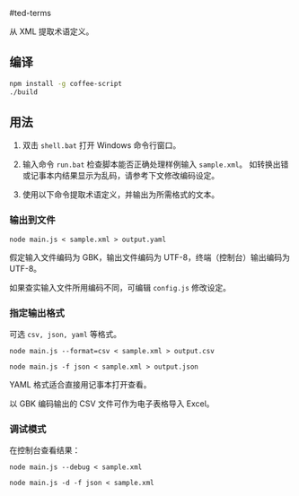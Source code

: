 #ted-terms

从 XML 提取术语定义。

## 编译

``` bash
npm install -g coffee-script
./build
```

## 用法

1.  双击 `shell.bat` 打开 Windows 命令行窗口。

2.  输入命令 `run.bat` 检查脚本能否正确处理样例输入 `sample.xml`。
    如转换出错或记事本内结果显示为乱码，请参考下文修改编码设定。

3.  使用以下命令提取术语定义，并输出为所需格式的文本。

### 输出到文件

``` batch
node main.js < sample.xml > output.yaml
```

假定输入文件编码为 GBK，输出文件编码为 UTF-8，终端（控制台）输出编码为 UTF-8。

如果查实输入文件所用编码不同，可编辑 `config.js` 修改设定。

### 指定输出格式

可选 `csv, json, yaml` 等格式。

``` batch
node main.js --format=csv < sample.xml > output.csv

node main.js -f json < sample.xml > output.json
```

YAML 格式适合直接用记事本打开查看。

以 GBK 编码输出的 CSV 文件可作为电子表格导入 Excel。

### 调试模式

在控制台查看结果：

``` batch
node main.js --debug < sample.xml

node main.js -d -f json < sample.xml
```
